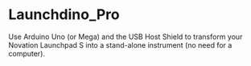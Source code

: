 # Launchdino_Pro
Use Arduino Uno (or Mega) and the USB Host Shield to transform your Novation Launchpad S into a stand-alone instrument (no need for a computer).
